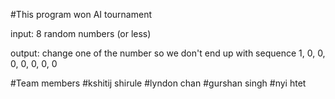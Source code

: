 #This program won AI tournament

input: 8 random numbers (or less)

output: change one of the number so we don't end up with sequence 1, 0, 0, 0, 0, 0, 0, 0


#Team members
#kshitij shirule 
#lyndon chan
#gurshan singh
#nyi htet
